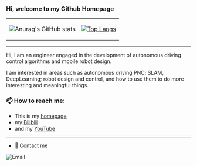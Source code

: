 ### Hi, welcome to my Github Homepage

<div align="center">
<table>
<tr>
<td>

![Anurag's GitHub stats](https://github-readme-stats.vercel.app/api?username=is-whale)

</td>
<td>

[![Top Langs](https://github-readme-stats.vercel.app/api/top-langs/?username=is-whale&layout=compact&langs_count=8)]()

</td>
</tr>
</table>
</div>


---
  Hi, I am an engineer engaged in the development of autonomous driving control algorithms and mobile robot design.

  I am interested in areas such as autonomous driving PNC; SLAM, DeepLearning; robot design and control, and how to use them to do more interesting and meaningful things.

###  📫 How to reach me:
- This is my [homepage](https://is-whale.github.io/)
-  my [Bilibili](https://space.bilibili.com/473579072?spm_id_from=333.1007.0.0)
-  and my [YouTube](https://www.youtube.com/channel/UCD0zlg7NnB5IgAU4dId6X2w)

---
- 💬 Contact me

![Email](https://img.shields.io/badge/Email-whale.blue.island@gmail.com-blue?link=https%3A%2F%2Fgithub.com%2Fweihaoysgs)
